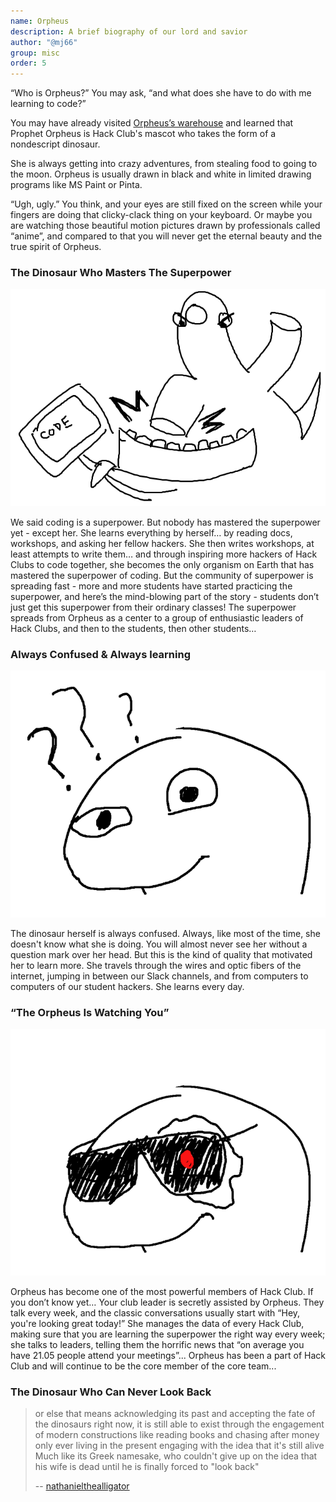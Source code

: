 ```yaml
---
name: Orpheus
description: A brief biography of our lord and savior
author: "@mj66"
group: misc
order: 5
---
```


“Who is Orpheus?” You may ask, “and what does she have to do with me learning to code?”

You may have already visited [Orpheus’s warehouse](https://github.com/hackclub/dinosaurs) and learned that Prophet Orpheus is Hack Club's mascot who takes the form of a nondescript dinosaur.

She is always getting into crazy adventures, from stealing food to going to the moon. Orpheus is usually drawn in black and white in limited drawing programs like MS Paint or Pinta.

“Ugh, ugly.” You think, and your eyes are still fixed on the screen while your fingers are doing that clicky-clack thing on your keyboard. Or maybe you are watching those beautiful motion pictures drawn by professionals called “anime”, and compared to that you will never get the eternal beauty and the true spirit of Orpheus.

### The Dinosaur Who Masters The Superpower

![Coding Dinosaur](img/code_dinosaur.png)

We said coding is a superpower. But nobody has mastered the superpower yet - except her. She learns everything by herself… by reading docs, workshops, and asking her fellow hackers. She then writes workshops, at least attempts to write them… and through inspiring more hackers of Hack Clubs to code together, she becomes the only organism on Earth that has mastered the superpower of coding. But the community of superpower is spreading fast - more and more students have started practicing the superpower, and here’s the mind-blowing part of the story - students don’t just get this superpower from their ordinary classes! The superpower spreads from Orpheus as a center to a group of enthusiastic leaders of Hack Clubs, and then to the students, then other students…

### Always Confused & Always learning

![Confused Dinosaur](img/confused_dinosaur.png)

The dinosaur herself is always confused. Always, like most of the time, she doesn't know what she is doing. You will almost never see her without a question mark over her head. But this is the kind of quality that motivated her to learn more. She travels through the wires and optic fibers of the internet, jumping in between our Slack channels, and from computers to computers of our student hackers. She learns every day.

### “The Orpheus Is Watching You”

![Dinosaur with cool sunglasses](img/dinosaur_coming_from_the_future_to_destroy_humanity.png)

Orpheus has become one of the most powerful members of Hack Club. If you don’t know yet… Your club leader is secretly assisted by Orpheus. They talk every week, and the classic conversations usually start with “Hey, you're looking great today!” She manages the data of every Hack Club, making sure that you are learning the superpower the right way every week; she talks to leaders, telling them the horrific news that “on average you have 21.05 people attend your meetings”... Orpheus has been a part of Hack Club and will continue to be the core member of the core team...

### The Dinosaur Who Can Never Look Back

> or else that means acknowledging its past and accepting the fate of the dinosaurs
> right now, it is still able to exist through the engagement of modern constructions
> like reading books and chasing after money
> only ever living in the present
> engaging with the idea that it's still alive
> Much like its Greek namesake, who couldn't give up on the idea that his wife is dead
> until he is finally forced to "look back"
>
> -- [nathanielthealligator](http://nathanielthealligator.tumblr.com/)
